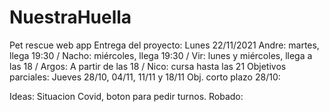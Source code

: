 # NuestraHuella
Pet rescue web app 
Entrega del proyecto: Lunes 22/11/2021
Andre: martes, llega 19:30 / Nacho: miércoles, llega 19:30 / Vir: lunes y miércoles, llega a las 18 / Argos: A partir de las 18 / Nico: cursa hasta las 21 
Objetivos parciales: Jueves 28/10, 04/11, 11/11 y 18/11
Obj. corto plazo 28/10: 


Ideas: Situacion Covid, boton para pedir turnos. 
Robado: 
<div class="content-blob desktop" data-card="" data-card-story="" data-card-has-blurb="" data-js-module="true">
					   <div class="card__blob">
					      <figure class="blob blob--b" data-blob-scene="" data-blob-scene-background-image="https://cdn.shopify.com/s/files/1/0249/4808/0685/files/footprint-hero-1200x1200.jpg?v=1604070877" data-blob-scene-background-video="https://cdn.shopify.com/s/files/1/0249/4808/0685/files/FP_Hub-Video_v03-1x1.mp4?v=1604070721" data-blob-scene-background-opacity="0" data-blob-scene-hover="">
					        <div data-blob="" data-blob-inherit-background="" data-blob-delay="0" data-blob-rate="0.0"></div>
					        <div data-blob="" data-blob-opacity="0.1" data-blob-inherit-background="" data-blob-delay="00.15" data-blob-rate="0.0"></div>
					        <canvas class="controller-blob-init"></canvas>
					      <canvas width="480" height="500" class="controller-blob-init" style="width: 100%; height: 100%; position: absolute; left: 0px; top: 0px;"></canvas></figure>
					   </div>
					</div>

